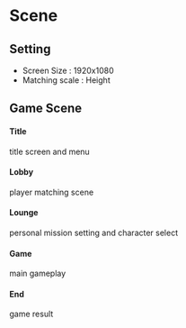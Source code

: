 # Scene

## Setting
- Screen Size : 1920x1080
- Matching scale : Height


## Game Scene

#### Title
title screen and menu

#### Lobby
player matching scene

#### Lounge
personal mission setting and character select


#### Game
main gameplay


#### End
game result
